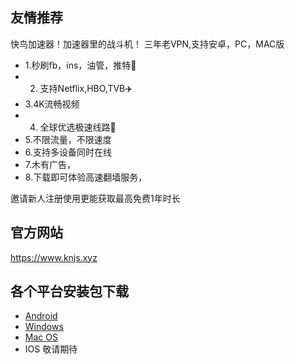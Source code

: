 ## 友情推荐 

快鸟加速器！加速器里的战斗机！
三年老VPN,支持安卓，PC，MAC版
- 1.秒刷fb，ins，油管，推特🐬
- 2. 支持Netflix,HBO,TVB✈️
- 3.4K流畅视频
- 4. 全球优选极速线路🚀
- 5.不限流量，不限速度
- 6.支持多设备同时在线
- 7.木有广告，
- 8.下载即可体验高速翻墙服务，

邀请新人注册使用更能获取最高免费1年时长
## 官方网站
https://www.knjs.xyz

## 各个平台安装包下载
- <a href="https://down.knsj.xyz/down/ad?c=null"> Android </a>
- <a href="https://down.knsj.xyz/down/pc?c=null"> Windows </a>
- <a href="https://down.knsj.xyz/down/mac?c=null"> Mac OS </a>
- IOS 敬请期待
